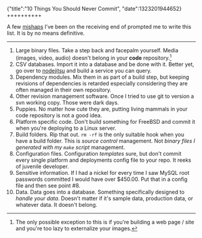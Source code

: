 {"title":"10 Things You Should Never Commit", "date":1323201944652}
++++++++++

A few [mishaps][twitter link] I've been on the receiving end of prompted me to write this list. It is by no means definitive.

***

1. Large binary files. Take a step back and facepalm yourself. Media (images, video, audio) doesn't belong in your **code** repository.[^1]
2. CSV databases. Import it into a database and be done with it. Better yet, go over to [nodejitsu][nj] and build a service you can query.
3. Dependency modules. Mix them in as part of a build step, but keeping revisions of dependencies is retarded especially considering they are often managed in their own repository.
4. Other revision management software. Once I tried to use git to version a svn working copy. Those were dark days.
5. Puppies. No matter how cute they are, putting living mammals in your code repository is not a good idea.
6. Platform specific code. Don't build something for FreeBSD and commit it when you're deploying to a Linux server.
7. Build folders. Rip that out. `rm -rf` is the only suitable hook when you have a build folder. This is *source control* management. Not *binary files I generated with my `make` script* management.
8. Configuration files. Configuration *templates* sure, but don't commit every single platform and deployments config file to your repo. It reeks of juvenile developer.
9. Sensitive information. If I had a nickel for every time I saw MySQL root passwords committed I would have over $450.00. Put that in a config file and then see point #8.
10. Data. Data goes into a database. Something specifically designed to *handle your data*. Doesn't matter if it's sample data, production data, or whatever data. It doesn't belong.


[^1]: The only possible exception to this is if you're building a web page / site and you're too lazy to externalize your images.

[twitter link]: https://twitter.com/#!/joshkehn/status/142759026340540416
[nj]: http://nodejitsu.com/
